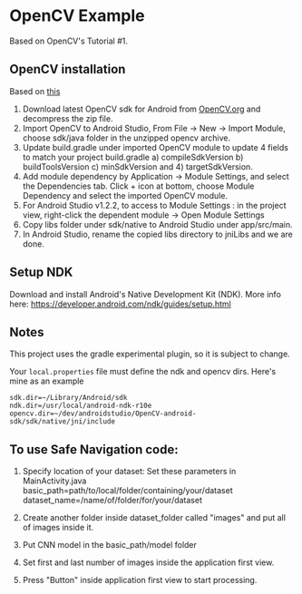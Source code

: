 # OpenCV Example

Based on OpenCV's Tutorial #1.

## OpenCV installation

Based on [this](http://stackoverflow.com/questions/27406303/opencv-in-android-studio)

1. Download latest OpenCV sdk for Android from [OpenCV.org](http://opencv.org/downloads.html) and decompress the zip file.
2. Import OpenCV to Android Studio, From File -> New -> Import Module, choose sdk/java folder in the unzipped opencv archive.
3. Update build.gradle under imported OpenCV module to update 4 fields to match your project build.gradle a) compileSdkVersion b) buildToolsVersion c) minSdkVersion and 4) targetSdkVersion.
4. Add module dependency by Application -> Module Settings, and select the Dependencies tab. Click + icon at bottom, choose Module Dependency and select the imported OpenCV module.
5. For Android Studio v1.2.2, to access to Module Settings : in the project view, right-click the dependent module -> Open Module Settings
6. Copy libs folder under sdk/native to Android Studio under app/src/main.
7. In Android Studio, rename the copied libs directory to jniLibs and we are done.

## Setup NDK

Download and install Android's Native Development Kit (NDK). More info here: https://developer.android.com/ndk/guides/setup.html

## Notes

This project uses the gradle experimental plugin, so it is subject to change.

Your `local.properties` file must define the ndk and opencv dirs. Here's mine as an example

```
sdk.dir=~/Library/Android/sdk
ndk.dir=/usr/local/android-ndk-r10e
opencv.dir=~/dev/androidstudio/OpenCV-android-sdk/sdk/native/jni/include
```

## To use Safe Navigation code:
1. Specify location of your dataset:
Set these parameters in MainActivity.java
basic_path=path/to/local/folder/containing/your/dataset
dataset_name=/name/of/folder/for/your/dataset

2. Create another folder inside dataset_folder called "images" and put all of images inside it.
3. Put CNN model in the basic_path/model folder
4. Set first and last number of images inside the application first view.
5. Press "Button" inside application first view to start processing.
